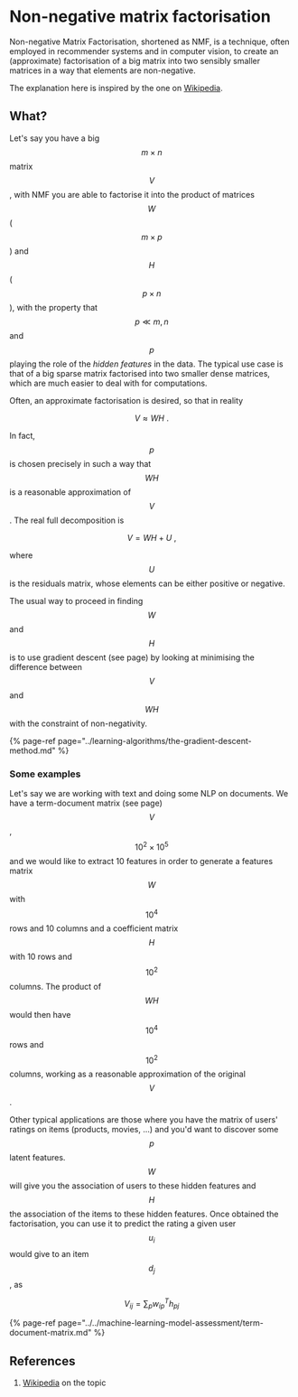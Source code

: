 # Non-negative matrix factorisation

Non-negative Matrix Factorisation, shortened as NMF, is a technique, often employed in recommender systems and in computer vision, to create an \(approximate\) factorisation of a big matrix into two sensibly smaller matrices in a way that elements are non-negative.

The explanation here is inspired by the one on [Wikipedia](non-negative-matrix-factorisation.md#references).

## What?

Let's say you have a big $$m \times n$$ matrix $$V$$ , with NMF you are able to factorise it into the product of matrices $$W$$ \( $$m \times p$$ \) and $$H$$ \($$p \times n$$ \), with the property that $$p \ll m, n$$ and $$p$$ playing the role of the _hidden features_ in the data. The typical use case is that of a big sparse matrix factorised into two smaller dense matrices, which are much easier to deal with for computations.

Often, an approximate factorisation is desired, so that in reality

$$
V \approx W H \ .
$$

In fact, $$p$$ is chosen precisely in such a way that $$WH$$ is a reasonable approximation of $$V$$ . The real full decomposition is

$$
V = WH + U \ ,
$$

where $$U$$ is the residuals matrix, whose elements can be either positive or negative.

The usual way to proceed in finding $$W$$ and $$H$$ is to use gradient descent \(see page\) by looking at minimising the difference between $$V$$and $$WH$$ with the constraint of non-negativity.

{% page-ref page="../learning-algorithms/the-gradient-descent-method.md" %}

### Some examples

Let's say we are working with text and doing some NLP on documents. We have a term-document matrix \(see page\) $$V$$, $$10^2 \times 10^5$$  and we would like to extract 10 features in order to generate a features matrix $$W$$ with $$10^4$$ rows and 10 columns and a coefficient matrix $$H$$ with 10 rows and $$10^2$$ columns. The product of $$WH$$ would then have $$10^4$$ rows and $$10^2$$ columns, working as a reasonable approximation of the original $$V$$ .

Other typical applications are those where you have the matrix of users' ratings on items \(products, movies, ...\) and you'd want to discover some $$p$$latent features.$$W$$ will give you the association of users to these hidden features and$$H$$the association of the items to these hidden features. Once obtained the factorisation, you can use it to predict the rating a given user $$u_i$$ would give to an item $$d_j$$, as

$$
V_{ij} = \sum_p w_{ip}^T h_{pj}
$$

{% page-ref page="../../machine-learning-model-assessment/term-document-matrix.md" %}

## References

1. [Wikipedia](https://en.wikipedia.org/wiki/Non-negative_matrix_factorization) on the topic

